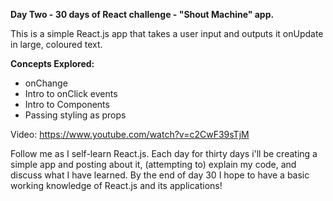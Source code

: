 **Day Two - 30 days of React challenge - "Shout Machine" app.**

This is a simple React.js app that takes a user input and outputs it onUpdate in large, coloured text.

**Concepts Explored:**
- onChange
- Intro to onClick events
- Intro to Components
- Passing styling as props
 
Video: https://www.youtube.com/watch?v=c2CwF39sTjM

Follow me as I self-learn React.js. Each day for thirty days i'll be creating a simple app and posting about it, (attempting to) explain my code, and discuss what I have learned. By the end of day 30 I hope to have a basic working knowledge of React.js and its applications! 
